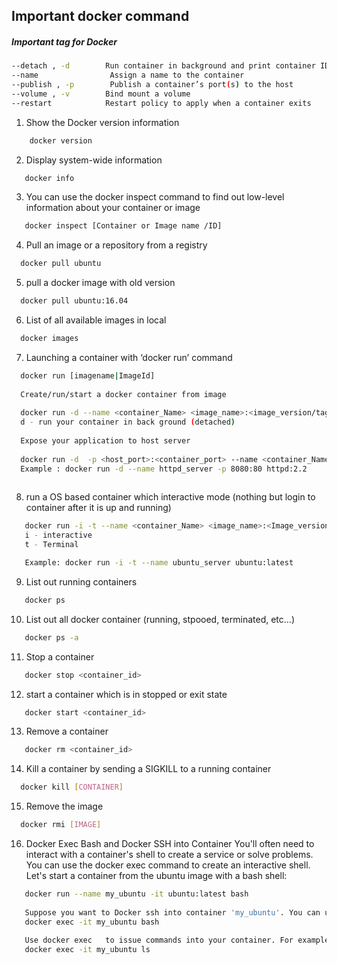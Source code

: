 ## Important docker command 

##### Important tag for Docker 
```sh
--detach , -d        Run container in background and print container ID
--name                Assign a name to the container
--publish , -p        Publish a container’s port(s) to the host
--volume , -v        Bind mount a volume
--restart            Restart policy to apply when a container exits
```
1. Show the Docker version information
```sh
    docker version
```

2. Display system-wide information
 ```sh
    docker info
```

3. You can use the docker inspect command to find out low-level information about your container or image
 ```sh
    docker inspect [Container or Image name /ID]
```

4. Pull an image or a repository from a registry
 ```sh
   docker pull ubuntu 
```

5. pull a docker image with old version
 ```sh
   docker pull ubuntu:16.04
```

6. List of all available images in local
 ```sh
   docker images 
```

7. Launching a container with ‘docker run’ command
 ```sh
   docker run [imagename|ImageId]
   
   Create/run/start a docker container from image
   
   docker run -d --name <container_Name> <image_name>:<image_version/tag>
   d - run your container in back ground (detached)
   
   Expose your application to host server
   
   docker run -d  -p <host_port>:<container_port> --name <container_Name> <image_name>:<Image_version/tag>
   Example : docker run -d --name httpd_server -p 8080:80 httpd:2.2
   
```

8. run a OS based container which interactive mode (nothing but login to container after it is up and running)
```sh
   docker run -i -t --name <container_Name> <image_name>:<Image_version/tag>
   i - interactive
   t - Terminal

   Example: docker run -i -t --name ubuntu_server ubuntu:latest
```

9. List out running containers
```sh
   docker ps
```

10. List out all docker container (running, stpooed, terminated, etc...)
```sh
   docker ps -a
```

11. Stop a container
```sh
   docker stop <container_id>
```

12. start a container which is in stopped or exit state
```sh
   docker start <container_id>
```

13. Remove a container
```sh
   docker rm <container_id>
```

14. Kill a container by sending a SIGKILL to a running container
```sh
  docker kill [CONTAINER]
```

15. Remove the image
```sh
  docker rmi [IMAGE]
```

16. Docker Exec Bash and Docker SSH into Container
You'll often need to interact with a container's shell to create a service or solve problems. 
You can use the docker exec command to create an interactive shell. Let's start a container
from the ubuntu image with a bash shell:
```sh
   docker run --name my_ubuntu -it ubuntu:latest bash
   
   Suppose you want to Docker ssh into container 'my_ubuntu'. You can use the docker exec   bash method:
   docker exec -it my_ubuntu bash
   
   Use docker exec   to issue commands into your container. For example, you can run the ls  command on your 'my_ubuntu'     docker container directly from the command prompt:
   docker exec -it my_ubuntu ls
   
```



